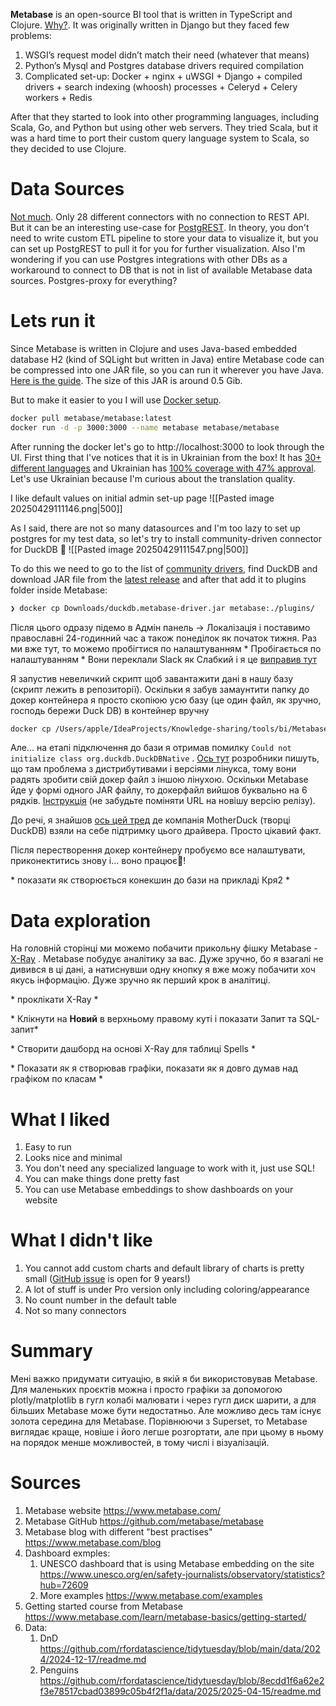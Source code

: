 **Metabase** is an open-source BI tool that is written in TypeScript and Clojure. [Why?](https://medium.com/@metabase/why-we-picked-clojure-448bf759dc83). It was originally written in Django but they faced few problems:
1. WSGI’s request model didn’t match their need (whatever that means)
2. Python’s Mysql and Postgres database drivers required compilation
3. Complicated set-up: Docker + nginx + uWSGI + Django + compiled drivers + search indexing (whoosh) processes + Celeryd + Celery workers + Redis

After that they started to look into other programming languages, including Scala, Go, and Python but using other web servers. They tried Scala, but it was a hard time to port their custom query language system to Scala, so they decided to use Clojure.
# Data Sources
[Not much](https://www.metabase.com/data-sources/). Only 28 different connectors with no connection to REST API.
But it can be an interesting use-case for [PostgREST](https://docs.postgrest.org/en/v12/). In theory, you don't need to write custom ETL pipeline to store your data to visualize it, but you can set up PostgREST to pull it for you for further visualization. Also I'm wondering if you can use Postgres integrations with other DBs as a workaround to connect to DB that is not in list of available Metabase data sources. Postgres-proxy for everything?

# Lets run it
Since Metabase is written in Clojure and uses Java-based embedded database H2 (kind of SQLight but written in Java) entire Metabase code can be compressed into one JAR file, so you can run it wherever you have Java. [Here is the guide](https://www.metabase.com/docs/latest/installation-and-operation/running-the-metabase-jar-file). The size of this JAR is around 0.5 Gib.

But to make it easier to you I will use [Docker setup](https://www.metabase.com/docs/latest/installation-and-operation/running-metabase-on-docker). 
```bash
docker pull metabase/metabase:latest
docker run -d -p 3000:3000 --name metabase metabase/metabase
```

After running the docker let's go to http://localhost:3000 to look through the UI. 
First thing that I've notices that it is in Ukrainian from the box! It has [30+  different languages](https://www.metabase.com/docs/latest/configuring-metabase/localization) and Ukrainian has [100% coverage with 47% approval](https://crowdin.com/project/metabase-i18n). Let's use Ukrainian because I'm curious about the translation quality.

I like default values on initial admin set-up page
![[Pasted image 20250429111146.png|500]]

As I said, there are not so many datasources and I'm too lazy to set up postgres for my test data, so let's try to install community-driven connector for DuckDB 🐤
![[Pasted image 20250429111547.png|500]]

To do this we need to go to the list of [community drivers](https://www.metabase.com/docs/v0.54/developers-guide/community-drivers), find DuckDB and download JAR file from the [latest release](https://github.com/motherduckdb/metabase_duckdb_driver/releases) and after that add it to plugins folder inside Metabase:
```bash
❯ docker cp Downloads/duckdb.metabase-driver.jar metabase:./plugins/
```

Після цього одразу підемо в Адмін панель -> Локалізація і поставимо православні 24-годинний час а також понеділок як початок тижня. Раз ми вже тут, то можемо пробігтися по налаштуванням 
\* Пробігається по налаштуванням *
Вони переклали Slack як Слабкий і я це [виправив тут](https://crowdin.com/editor/metabase-i18n/2/en-uk?view=comfortable&filter=basic&value=0&search_scope=everything&search_strict=0&search_full_match=0&case_sensitive=0#q=%D1%81%D0%BB%D0%B0%D0%B1%D0%BA%D0%B8%D0%B9) 

Я запустив невеличкий скрипт щоб завантажити дані в нашу базу (скрипт лежить в репозиторії). Оскільки я забув замаунтити папку до докер контейнера я просто скопіюю усю базу (це один файл, як зручно, господь бережи Duck DB) в контейнер вручну
```bash
docker cp /Users/apple/IdeaProjects/Knowledge-sharing/tools/bi/Metabase/metabase.duckdb metabase:./data/
```

Але... на етапі підключення до бази я отримав помилку `Could not initialize class org.duckdb.DuckDBNative` . [Ось тут](https://github.com/AlexR2D2/metabase_duckdb_driver/issues/1) розробники пишуть, що там проблема з дистрибутивами і версіями лінукса, тому вони радять зробити свій докер файл з іншою лінухою. Оскільки Metabase йде у формі одного JAR файлу, то докерфайл вийшов буквально на 6 рядків. [Інструкція](https://github.com/AlexR2D2/metabase_duckdb_driver/issues/29) (не забудьте поміняти URL на новішу версію релізу).

До речі, я знайшов [ось цей тред](https://github.com/AlexR2D2/metabase_duckdb_driver/issues/29) де компанія MotherDuck (творці DuckDB) взяли на себе підтримку цього драйвера. Просто цікавий факт.

Після перестворення докер контейнеру пробуємо все налаштувати, приконектитись знову і... воно працює🎉!

\* показати як створюється конекшин до бази на прикладі Кря2 *

# Data exploration
На головній сторінці ми можемо побачити прикольну фішку Metabase - [X-Ray](https://www.metabase.com/glossary/x-ray) . Metabase побудує аналітику за вас. Дуже зручно, бо я взагалі не дивився в ці дані, а натиснувши одну кнопку я вже можу побачити хоч якусь інформацію. Дуже зручно як перший крок в аналітиці.

\* проклікати X-Ray *

\* Клікнути на **Новий**  в верхньому правому куті і показати Запит та SQL-запит*

\* Створити дашборд на основі X-Ray для таблиці Spells *

\*  Показати як я створював графіки, показати як я довго думав над графіком по класам *

# What I liked
1. Easy to run
2. Looks nice and minimal
3. You don't need any specialized language to work with it, just use SQL!
4. You can make things done pretty fast
5. You can use Metabase embeddings to show dashboards on your website
# What I didn't like
1. You cannot add custom charts and default library of charts is pretty small ([GitHub issue](https://github.com/metabase/metabase/issues/2318) is open for 9 years!)
2. A lot of stuff is under Pro version only including coloring/appearance
3. No count number in the default table
4. Not so many connectors

# Summary

Мені важко придумати ситуацію, в якій я би використовував Metabase. Для маленьких проєктів можна і просто графіки за допомогою plotly/matplotlib в гугл колабі малювати і через гугл диск шарити, а для більших Metabase може бути недостатньо. Але можливо десь там існує золота середина для Metabase.
Порівнюючи з Superset, то Metabase виглядає краще, новіше і його легше розгортати, але при цьому в ньому на порядок менше можливостей, в тому числі і візуалізацій. 

# Sources
1. Metabase website https://www.metabase.com/
2. Metabase GitHub https://github.com/metabase/metabase
3. Metabase blog with different "best practises" https://www.metabase.com/blog
4. Dashboard exmples:
	1. UNESCO dashboard that is using Metabase embedding on the site https://www.unesco.org/en/safety-journalists/observatory/statistics?hub=72609
	2. More examples https://www.metabase.com/examples
5. Getting started course from Metabase https://www.metabase.com/learn/metabase-basics/getting-started/
6. Data:
	1. DnD https://github.com/rfordatascience/tidytuesday/blob/main/data/2024/2024-12-17/readme.md
	2. Penguins https://github.com/rfordatascience/tidytuesday/blob/8ecdd1f6a62e2f3e78517cbad03899c05b4f2f1a/data/2025/2025-04-15/readme.md